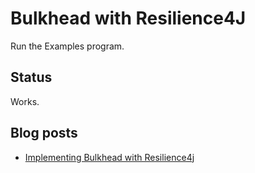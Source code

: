 # Bulkhead with Resilience4J

Run the Examples program.

## Status
Works.

## Blog posts

* [Implementing Bulkhead with Resilience4j](https://reflectoring.io/bulkhead-with-resilience4j)



